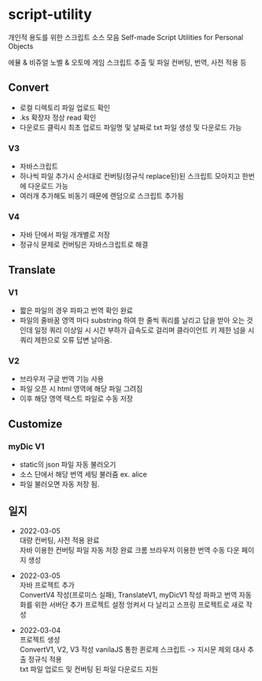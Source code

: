 # script-utility

개인적 용도를 위한 스크립트 소스 모음
Self-made Script Utilities for Personal Objects

에뮬 & 비쥬얼 노벨 & 오토메 게임 스크립트 추출 및 파일 컨버팅, 번역, 사전 적용 등

## Convert

- 로컬 디렉토리 파일 업로드 확인
- .ks 확장자 정상 read 확인
- 다운로드 클릭시 최초 업로드 파일명 및 날짜로 txt 파일 생성 및 다운로드 가능

### V3 
- 자바스크립트
- 하나씩 파일 추가시 순서대로 컨버팅(정규식 replace된)된 스크립트 모아지고 한번에 다운로드 가능
- 여러개 추가해도 비동기 때문에 랜덤으로 스크립트 추가됨

### V4
- 자바 단에서 파일 개개별로 저장 
- 정규식 문제로 컨버팅은 자바스크립트로 해결


## Translate

### V1
- 짧은 파일의 경우 파파고 번역 확인 완료
- 파일의 줄바꿈 영역 마다 substring 하여 한 줄씩 쿼리를 날리고 답을 받아 오는 것인데 일정 쿼리 이상일 시 시간 부하가 급속도로 걸리며 클라이언트 키 제한 넘을 시 쿼리 제한으로 오류 답변 날아옴.

### V2
- 브라우저 구글 번역 기능 사용
- 파일 오픈 시 html 영역에 해당 파일 그려짐
- 이후 해당 영역 텍스트 파일로 수동 저장


## Customize

### myDic V1
- static의 json 파일 자동 불러오기
- 소스 단에서 해당 번역 세팅 불러줌 ex. alice
- 파일 불러오면 자동 저장 됨.



## 일지

- 2022-03-05   
대량 컨버팅, 사전 적용 완료  
자바 이용한 컨버팅 파일 자동 저장 완료
크롬 브라우저 이용한 번역 수동 다운 페이지 생성

- 2022-03-05  
자바 프로젝트 추가  
ConvertV4 작성(프로미스 실패), TranslateV1, myDicV1 작성 
파파고 번역 자동화를 위한 서버단 추가
프로젝트 설정 엉켜서 다 날리고 스프링 프로젝트로 새로 작성

- 2022-03-04  
프로젝트 생성  
ConvertV1, V2, V3 작성 
vanilaJS 통한 퀸로제 스크립트 -> 지시문 제외 대사 추출 정규식 적용  
txt 파일 업로드 및 컨버팅 된 파일 다운로드 지원